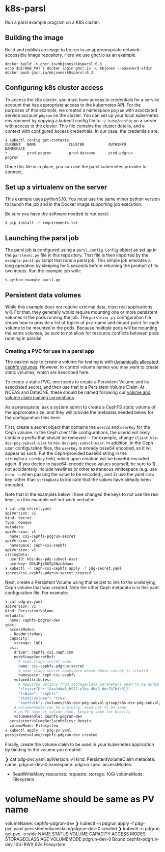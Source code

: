 # k8s-parsl

Run a parsl example program on a K8S cluster.

## Building the image

Build and publish an image to be run to an appropropriate network-accessible image repository.
Here we use ghcr.io as an example.

```
docker build -t ghcr.io/mbjones/k8sparsl:0.3 .
echo $GITHUB_PAT | docker login ghcr.io -u mbjones --password-stdin
docker push ghcr.io/mbjones/k8sparsl:0.3
```

## Configuring k8s cluster access

To access the k8s cluster, you must have access to credentials for a service account that
has appropriate access to the kubernetes API. For the purposes of this example, 
we created a namespace `pdgrun` with associated service account `pdgrun` on the cluster. You
can set up your local kubernetes environment by copying a kubectl config file to `~/.kube/config`
on a server with access to the cluster. This file contains the cluster details, and a context with
configured access credentials. In our case, the credentials are:

```
$ kubectl config get-contexts
CURRENT   NAME               CLUSTER           AUTHINFO           NAMESPACE
*         prod-pdgrun        prod-dataone      prod-pdgrun        pdgrun
```

Once this file is in place, you can use the parsl kubernetes provider to connect.

## Set up a virtualenv on the server

This example uses python3.10. You must use the same minor python version to launch the job and in the
Docker image supporting job execution.

Be sure you have the software needed to run parsl:

```
$ pip install -r requirements.txt
```

## Launching the parsl job

The parsl job is configured using a `parsl.config.Config` object as set up in the `parslexec.py` file 
in this repository. That file is then imported by the `example-parsl.py` script that runs a parsl job. 
This simple job emulates a long operation by sleeping for 5 seconds before returning the product of 
its two inputs. Run the example job with:

```
$ python example-parsl.py
```

## Persistent data volumes

While this example does not require external data, most real applications will. For that, they
generally would require mounting one or more persistent volumes in the pods running the job. The
`parslexec.py` configuration file shows how to provide a list of tuples of pvc-name and mount-point 
for each volume to be mounted in the pods.  Because multiple pods will be mounting the same volumes,
be sure to not allow for resource conflicts between pods running in parallel.

### Creating a PVC for use in a parsl app

The easiest way to create a volume for testing is with [dynamically allocated cephfs volumes](https://github.com/DataONEorg/k8s-cluster/blob/main/storage/Ceph/Ceph-CSI-CephFS.md#provisioning-dynamic-cephfs-volumes). However, to control volume names you may want to create static volumes, which are described here.

To create a static PVC, one needs to create a Persistent Volume and its associated secret, and then use that in a Persistent Volume Claim. At NCEAS and DataONE, these should be named following our [volume and volume claim naming conventions](https://github.com/DataONEorg/k8s-cluster/blob/main/storage/storage.md#dataone-volume-naming-conventions). 

As a prerequisite, ask a system admin to create a  CephFS static volume of the approroate size, and they will provide the metadata needed below for the configuration files here. 

First, create a secret object that contains the `userId` and `userKey` for the Ceph volume. In the Ceph client file configurations, the userid will likely contain a prefix that should be removed -- for example, change `client.k8s-dev-pdg-subvol-user` to `k8s-dev-pdg-subvol-user`. In addition, in the Ceph user configuration files, the `userKey` is already base64 encoded, so it will appear as such. Put the Ceph-provided base64 string in the `stringData.userKey` field, which upon creation will be base64-encoded again. If you decide to base64-encode these values yourself, be sure to 1) not accidentally include newlines or other extraneous whitespace (e.g. use `echo -n` when passing the value to be encoded), and 2) use the yaml `data` key rather than `stringData` to indicate that the values have already been encoded.

Note that in the examples below I have changed the keys to not use the real keys, so this example will not work verbatim.

```bash
❯ cat pdg-secret.yaml
apiVersion: v1
kind: Secret
type: Opaque
metadata:
apiVersion: v1
  name: csi-cephfs-pdgrun-secret
apiVersion: v1
  namespace: ceph-csi-cephfs
apiVersion: v1
stringData:
  userID: k8s-dev-pdg-subvol-user
  userKey: ODk3Mjk5OTg3Nzc3Nwo=
❯ kubectl -n ceph-csi-cephfs apply -f pdg-secret.yaml
secret/csi-cephfs-pdgrun-secret created
```

Next, create a Persistent Volume using that secret to link to the underlying Ceph volume that was created. Note the other Ceph metadata is in this yaml configuration file. For example:

```bash
❯ cat pdg-pv.yaml
apiVersion: v1
kind: PersistentVolume
metadata:
  name: cephfs-pdgrun-dev
spec:
  accessModes:
  - ReadWriteMany
  capacity:
    storage: 10Gi
  csi:
    driver: cephfs.csi.ceph.com
    nodeStageSecretRef:
      # node stage secret name
      name: csi-cephfs-pdgrun-secret
      # node stage secret namespace where above secret is created
      namespace: ceph-csi-cephfs
    volumeAttributes:
      # Required options from storageclass parameters need to be added in volumeAttributes
      "clusterID": "8aa3d4a0-b577-a1ba-dba5-ddc787bfc812"
      "fsName": "cephfs"
      "staticVolume": "true"
      "rootPath": /volumes/k8s-dev-pdg-subvol-group/k8s-dev-pdg-subvol/674cdd70-2571-1fff-8a4e-e6cf1d945d7a
    # volumeHandle can be anything, need not to be same
    # as PV name or volume name. keeping same for brevity
    volumeHandle: cephfs-pdgrun-dev
  persistentVolumeReclaimPolicy: Retain
  volumeMode: Filesystem
❯ kubectl apply -f pdg-pv.yaml
persistentvolume/cephfs-pdgrun-dev created
```

Finally, create the volume claim to be used in your kubernetes application by binding to the volume you created:

❯ cat pdg-pvc.yaml
apiVersion: v1
kind: PersistentVolumeClaim
metadata:
  name: pdgrun-dev-0
  namespace: pdgrun
spec:
  accessModes:
  - ReadWriteMany
  resources:
    requests:
      storage: 10Gi
  volumeMode: Filesystem
  # volumeName should be same as PV name
  volumeName: cephfs-pdgrun-dev
❯ kubectl -n pdgrun apply -f pdg-pvc.yaml
persistentvolumeclaim/pdgrun-dev-0 created
❯ kubectl -n pdgrun get pvc -o wide
NAME           STATUS   VOLUME              CAPACITY   ACCESS MODES   STORAGECLASS   AGE   VOLUMEMODE
pdgrun-dev-0   Bound    cephfs-pdgrun-dev   10Gi       RWX                           62s   Filesystem
```
